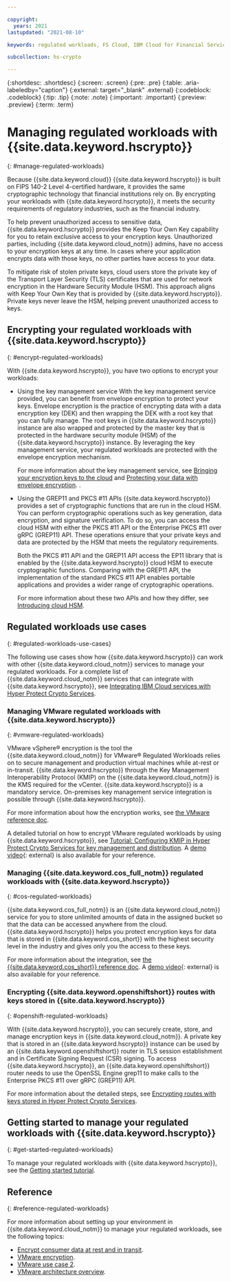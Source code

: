 ```yaml
---

copyright:
  years: 2021
lastupdated: "2021-08-10"

keywords: regulated workloads, FS Cloud, IBM Cloud for Financial Services, FS Cloud use cases

subcollection: hs-crypto

---
```


{:shortdesc: .shortdesc}
{:screen: .screen}
{:pre: .pre}
{:table: .aria-labeledby="caption"}
{:external: target="_blank" .external}
{:codeblock: .codeblock}
{:tip: .tip}
{:note: .note}
{:important: .important}
{:preview: .preview}
{:term: .term}

# Managing regulated workloads with {{site.data.keyword.hscrypto}}
{: #manage-regulated-workloads}

Because {{site.data.keyword.cloud}} {{site.data.keyword.hscrypto}} is built on FIPS 140-2 Level 4-certified hardware, it provides the same cryptographic technology that financial institutions rely on. By encrypting your workloads with {{site.data.keyword.hscrypto}}, it meets the security requirements of regulatory industries, such as the financial industry.

To help prevent unauthorized access to sensitive data, {{site.data.keyword.hscrypto}} provides the Keep Your Own Key capability for you to retain exclusive access to your encryption keys. Unauthorized parties, including {{site.data.keyword.cloud_notm}} admins, have no access to your encryption keys at any time. In cases where your application encrypts data with those keys, no other parties have access to your data.  

To mitigate risk of stolen private keys, cloud users store the private key of the Transport Layer Security (TLS) certificates that are used for network encryption in the Hardware Security Module (HSM). This approach aligns with Keep Your Own Key that is provided by {{site.data.keyword.hscrypto}}. Private keys never leave the HSM, helping prevent unauthorized access to keys.

## Encrypting your regulated workloads with {{site.data.keyword.hscrypto}}
{: #encrypt-regulated-workloads}

With {{site.data.keyword.hscrypto}}, you have two options to encrypt your workloads:

* Using the key management service
    With the key management service provided, you can benefit from envelope encryption to protect your keys. Envelope encryption is the practice of encrypting data with a data encryption key (DEK) and then wrapping the DEK with a root key that you can fully manage. The root keys in {{site.data.keyword.hscrypto}} instance are also wrapped and protected by the master key that is protected in the hardware security module (HSM) of the {{site.data.keyword.hscrypto}} instance. By leveraging the key management service, your regulated workloads are protected with the envelope encryption mechanism.

    For more information about the key management service, see [Bringing your encryption keys to the cloud](/docs/hs-crypto?topic=hs-crypto-importing-keys) and [Protecting your data with envelope encryption](/docs/hs-crypto?topic=hs-crypto-envelope-encryption).
.
* Using the GREP11 and PKCS #11 APIs
    {{site.data.keyword.hscrypto}} provides a set of cryptographic functions that are run in the cloud HSM. You can perform cryptographic operations such as key generation, data encryption, and signature verification. To do so, you can access the cloud HSM with either the PKCS #11 API or the Enterprise PKCS #11 over gRPC (GREP11) API. These operations ensure that your private keys and data are protected by the HSM that meets the regulatory requirements.

    Both the PKCS #11 API and the GREP11 API access the EP11 library that is enabled by the {{site.data.keyword.hscrypto}} cloud HSM to execute cryptographic functions. Comparing with the GREP11 API, the implementation of the standard PKCS #11 API enables portable applications and provides a wider range of cryptographic operations.

    For more information about these two APIs and how they differ, see [Introducing cloud HSM](/docs/hs-crypto?topic=hs-crypto-introduce-cloud-hsm).

## Regulated workloads use cases
{: #regulated-workloads-use-cases}

The following use cases show how {{site.data.keyword.hscrypto}} can work with other {{site.data.keyword.cloud_notm}} services to manage your regulated workloads. For a complete list of {{site.data.keyword.cloud_notm}} services that can integrate with {{site.data.keyword.hscrypto}}, see [Integrating IBM Cloud services with Hyper Protect Crypto Services](/docs/hs-crypto?topic=hs-crypto-integrate-services). 

### Managing VMware regulated workloads with {{site.data.keyword.hscrypto}}
{: #vmware-regulated-workloads}

VMware vSphere® encryption is the tool the {{site.data.keyword.cloud_notm}} for VMware® Regulated Workloads relies on to secure management and production virtual machines while at-rest or in-transit. {{site.data.keyword.hscrypto}} through the Key Management Interoperability Protocol (KMIP) on the {{site.data.keyword.cloud_notm}} is the KMS required for the vCenter. {{site.data.keyword.hscrypto}} is a mandatory service. On-premises key management service integration is possible through {{site.data.keyword.hscrypto}}.

For more information about how the encryption works, see [the VMware reference doc](/docs/vmwaresolutions?topic=vmwaresolutions-vrw-encryption).

A detailed tutorial on how to encrypt VMware regulated workloads by using {{site.data.keyword.hscrypto}}, see [Tutorial: Configuring KMIP in Hyper Protect Crypto Services for key management and distribution](/docs/hs-crypto?topic=hs-crypto-tutorial-kmip-vmware). A [demo video](https://mediacenter.ibm.com/media/1_e5gk6ktn){: external} is also available for your reference.

### Managing {{site.data.keyword.cos_full_notm}} regulated workloads with {{site.data.keyword.hscrypto}}
{: #cos-regulated-workloads}

{{site.data.keyword.cos_full_notm}} is an {{site.data.keyword.cloud_notm}} service for you to store unlimited amounts of data in the assigned bucket so that the data can be accessed anywhere from the cloud. {{site.data.keyword.hscrypto}} helps you protect encryption keys for data that is stored in {{site.data.keyword.cos_short}} with the highest security level in the industry and gives only you the access to these keys.

For more information about the integration, see [the {{site.data.keyword.cos_short}} reference doc](/docs/cloud-object-storage?topic=cloud-object-storage-encryption). A [demo video](https://mediacenter.ibm.com/media/0_mgxwp16v){: external} is also available for your reference.

### Encrypting {{site.data.keyword.openshiftshort}} routes with keys stored in {{site.data.keyword.hscrypto}}
{: #openshift-regulated-workloads}

With {{site.data.keyword.hscrypto}}, you can securely create, store, and manage encryption keys in {{site.data.keyword.cloud_notm}}. A private key that is stored in an {{site.data.keyword.hscrypto}} instance can be used by an {{site.data.keyword.openshiftshort}} router in TLS session establishment and in Certificate Signing Request (CSR) signing. To access {{site.data.keyword.hscrypto}}, an {{site.data.keyword.openshiftshort}} router needs to use the OpenSSL Engine grep11 to make calls to the Enterprise PKCS #11 over gRPC (GREP11) API.

For more information about the detailed steps, see [Encrypting routes with keys stored in Hyper Protect Crypto Services](/docs/openshift?topic=openshift-hpcs-router).

## Getting started to manage your regulated workloads with {{site.data.keyword.hscrypto}}
{: #get-started-regulated-workloads}

To manage your regulated workloads with {{site.data.keyword.hscrypto}}, see the [Getting started tutorial](/docs/hs-crypto?topic=hs-crypto-get-started).

## Reference
{: #reference-regulated-workloads}

For more information about setting up your environment in {{site.data.keyword.cloud_notm}} to manage your regulated workloads, see the following topics:

* [Encrypt consumer data at rest and in transit](/docs/allowlist/framework-financial-services?topic=framework-financial-services-best-practices#best-practices-encryption).
* [VMware encryption](/docs/vmwaresolutions?topic=vmwaresolutions-vrw-encryption#vrw-encryption-keys).
* [VMware use case 2](/docs/vmwaresolutions?topic=vmwaresolutions-vrw-use-case-2).
* [VMware architecture overview](/docs/vmwaresolutions?topic=vmwaresolutions-vrw-archi-overview).
